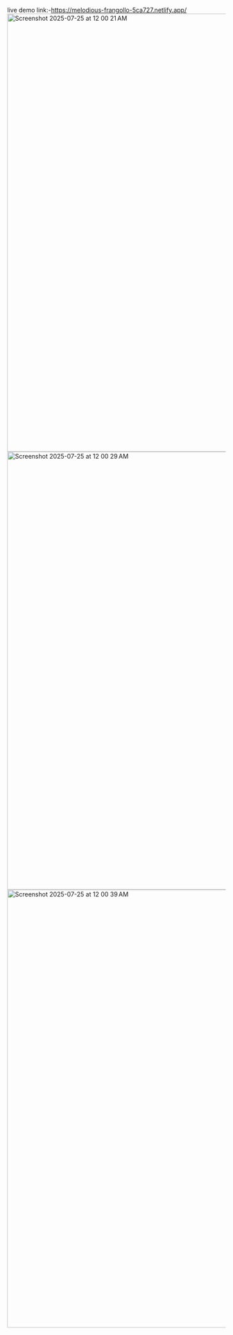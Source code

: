 live demo link:-https://melodious-frangollo-5ca727.netlify.app/
<img width="1792" height="1010" alt="Screenshot 2025-07-25 at 12 00 21 AM" src="https://github.com/user-attachments/assets/f1dc7bf8-03c9-4149-bc7e-6bd90997e7b0" />
<img width="1792" height="1010" alt="Screenshot 2025-07-25 at 12 00 29 AM" src="https://github.com/user-attachments/assets/397c2a2b-5892-473f-beea-b027a9eb874d" />
<img width="1792" height="1010" alt="Screenshot 2025-07-25 at 12 00 39 AM" src="https://github.com/user-attachments/assets/4d699b49-ffa6-49f8-91e4-d765dc4fe00c" />

